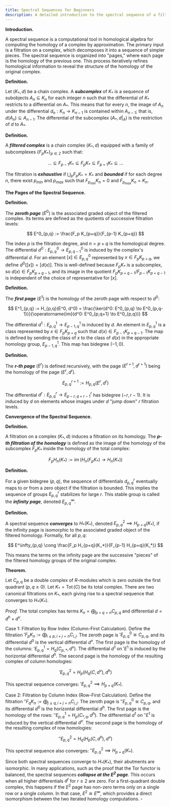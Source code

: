 ```yaml
---
title: Spectral Sequences for Beginners
description: A detailed introduction to the spectral sequence of a filtered complex and its application to double complexes.
---
```


**Introduction.**

A spectral sequence is a computational tool in homological algebra for computing the homology of a complex by approximation. The primary input is a filtration on a complex, which decomposes it into a sequence of simpler pieces. The spectral sequence is organized into "pages," where each page is the homology of the previous one. This process iteratively refines homological information to reveal the structure of the homology of the original complex.

**Definition.**

Let $(K_*, d)$ be a chain complex. A ***subcomplex*** of $K_*$ is a sequence of subobjects $A_n \subseteq K_n$ for each integer $n$ such that the differential of $K_*$ restricts to a differential on $A_*$. This means that for every $n$, the image of $A_n$ under the differential $d_n: K_n \to K_{n-1}$ is contained within $A_{n-1}$; that is, $d(A_n) \subseteq A_{n-1}$. The differential of the subcomplex $(A_*, d|_A)$ is the restriction of $d$ to $A_*$.

**Definition.**

A ***filtered complex*** is a chain complex $(K_*, d)$ equipped with a family of subcomplexes $\{F_p K_*\}_{p \in \mathbb{Z}}$ such that:

$$
\dots \subseteq F_{p-1} K_* \subseteq F_p K_* \subseteq F_{p+1} K_* \subseteq \dots
$$

The filtration is ***exhaustive*** if $\bigcup_p F_p K_* = K_*$ and ***bounded*** if for each degree $n$, there exist $p_{min}$ and $p_{max}$ such that $F_{p_{min}} K_n = 0$ and $F_{p_{max}} K_n = K_n$.

**The Pages of the Spectral Sequence.**

**Definition.**

The ***zeroth page*** ($E^0$) is the associated graded object of the filtered complex. Its terms are defined as the quotients of successive filtration levels:

$$
E^0_{p,q} := \frac{F_p K_{p+q}}{F_{p-1} K_{p+q}}
$$

The index $p$ is the filtration degree, and $n=p+q$ is the homological degree. The differential $d^0: E^0_{p,q} \to E^0_{p,q-1}$ is induced by the complex's differential $d$. For an element $[x] \in E^0_{p,q}$ represented by $x \in F_p K_{p+q}$, we define $d^0([x]) = [d(x)]$. This is well-defined because $F_p K_*$ is a subcomplex, so $d(x) \in F_p K_{p+q-1}$, and its image in the quotient $F_p K_{p+q-1} / F_{p-1} K_{p+q-1}$ is independent of the choice of representative for $[x]$.

**Definition.**

The ***first page*** ($E^1$) is the homology of the zeroth page with respect to $d^0$:

$$
E^1_{p,q} := H_{p,q}(E^0, d^0) = \frac{\ker(d^0: E^0_{p,q} \to E^0_{p,q-1})}{\operatorname{im}(d^0: E^0_{p,q+1} \to E^0_{p,q})}
$$

The differential $d^1: E^1_{p,q} \to E^1_{p-1,q}$ is induced by $d$. An element in $E^1_{p,q}$ is a class represented by $x \in F_p K_{p+q}$ such that $d(x) \in F_{p-1} K_{p+q-1}$. The map is defined by sending the class of $x$ to the class of $d(x)$ in the appropriate homology group, $E^1_{p-1,q}$. This map has bidegree $(-1, 0)$.

**Definition.**

The ***r-th page*** ($E^r$) is defined recursively, with the page $(E^{r+1}, d^{r+1})$ being the homology of the page $(E^r, d^r)$.

$$
E^{r+1}_{p,q} := H_{p,q}(E^r, d^r)
$$

The differential $d^r: E^r_{p,q} \to E^r_{p-r, q+r-1}$ has bidegree $(-r, r-1)$. It is induced by $d$ on elements whose images under $d$ "jump down" $r$ filtration levels.

**Convergence of the Spectral Sequence.**

**Definition.**

A filtration on a complex $(K_*, d)$ induces a filtration on its homology. The ***p-th filtration of the homology*** is defined as the image of the homology of the subcomplex $F_p K_*$ inside the homology of the total complex:

$$
F_p H_n(K_*) := \operatorname{im}\left( H_n(F_p K_*) \to H_n(K_*) \right)
$$

**Definition.**

For a given bidegree $(p,q)$, the sequence of differentials $d^r_{p,q}$ eventually maps to or from a zero object if the filtration is bounded. This implies the sequence of groups $E^r_{p,q}$ stabilizes for large $r$. This stable group is called the ***infinity page***, denoted $E^\infty_{p,q}$.

**Definition.**

A spectral sequence ***converges*** to $H_*(K_*)$, denoted $E^2_{p,q} \implies H_{p+q}(K_*)$, if the infinity page is isomorphic to the associated graded object of the filtered homology. Formally, for all $p,q$:

$$
E^\infty_{p,q} \cong \frac{F_p H_{p+q}(K_*)}{F_{p-1} H_{p+q}(K_*)}
$$

This means the terms on the infinity page are the successive "pieces" of the filtered homology groups of the original complex.

**Theorem.**

Let $C_{p,q}$ be a double complex of $R$-modules which is zero outside the first quadrant ($p,q \ge 0$). Let $K_* = \operatorname{Tot}(C)$ be its total complex. There are two canonical filtrations on $K_*$, each giving rise to a spectral sequence that converges to $H_*(K_*)$.

*Proof.*
The total complex has terms $K_n = \bigoplus_{p+q=n} C_{p,q}$ and differential $d = d^h + d^v$.

Case 1: Filtration by Row Index (Column-First Calculation).
Define the filtration $'F_p K_n := \bigoplus_{i \le p, i+j=n} C_{i,j}$.
The zeroth page is $'E^0_{p,q} \cong C_{p,q}$, and its differential $d^0$ is the vertical differential $d^v$.
The first page is the homology of the columns: $'E^1_{p,q} = H_q(C_{p,*}, d^v)$.
The differential $d^1$ on $'E^1$ is induced by the horizontal differential $d^h$. The second page is the homology of the resulting complex of column homologies:

$$
'E^2_{p,q} = H_p(H_q(C, d^v), d^h)
$$

This spectral sequence converges: $'E^2_{p,q} \implies H_{p+q}(K_*)$.

Case 2: Filtration by Column Index (Row-First Calculation).
Define the filtration $''F_q K_n := \bigoplus_{j \le q, i+j=n} C_{i,j}$.
The zeroth page is $''E^0_{p,q} \cong C_{p,q}$, and its differential $d^0$ is the horizontal differential $d^h$.
The first page is the homology of the rows: $''E^1_{p,q} = H_p(C_{*,q}, d^h)$.
The differential $d^1$ on $''E^1$ is induced by the vertical differential $d^v$. The second page is the homology of the resulting complex of row homologies:

$$
''E^2_{p,q} = H_q(H_p(C, d^h), d^v)
$$

This spectral sequence also converges: $''E^2_{p,q} \implies H_{p+q}(K_*)$.

Since both spectral sequences converge to $H_*(K_*)$, their abutments are isomorphic. In many applications, such as the proof that the Tor functor is balanced, the spectral sequences ***collapse at the $E^2$ page***. This occurs when all higher differentials $d^r$ for $r \ge 2$ are zero. For a first-quadrant double complex, this happens if the $E^2$ page has non-zero terms only on a single row or a single column. In that case, $E^2 \cong E^\infty$, which provides a direct isomorphism between the two iterated homology computations.
$\square$